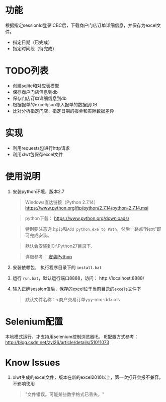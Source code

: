 # 功能
根据指定sessionId登录ICBC后，下载商户门店订单详细信息，并保存为excel文件。
- 指定日期（已完成）
- 指定时间段（待完成）

# TODO列表
- 创建sqlite和对应表模型
- 保存商户门店信息到db
- 保存门店订单详细信息到db
- 根据报单的excel/json导入报单的数据到DB
- 比对分析指定门店，指定日期的报单和实际数据差异

# 实现

- 利用requests包进行http请求
- 利用xlwt包保存excel文件


# 使用说明
1. 安装python环境，版本2.7
    
    > Windows直达链接（Python 2.7.14）
    https://www.python.org/ftp/python/2.7.14/python-2.7.14.msi
    
    > python下载： https://www.python.org/downloads/
    
    > 特别要注意选上`pip`和`Add python.exe to Path`，然后一路点“Next”即可完成安装。
    
    > 默认会安装到C:\Python27目录下.
    
    > 详细参考： [安装Python
](https://www.liaoxuefeng.com/wiki/001374738125095c955c1e6d8bb493182103fac9270762a000/001374738150500472fd5785c194ebea336061163a8a974000)

2. 安装依赖包， 执行程序目录下的 `install.bat`
3. 运行 `run.bat`，默认运行端口8888，访问： http://localhost:8888/
4. 输入正确session值后，保存的excel位于当前目录的`excels`文件下

    > 默认文件名称：<商户交易订单yyy-mm-dd>.xls


# Selenium配置

本地模式运行，才支持用selenium控制浏览器IE。
IE配置方式参考： http://blog.csdn.net/zyl26/article/details/51011073


# Know Issues
1. xlwt生成的excel文件，版本在新的excel2010以上，第一次打开会报不兼容，不影响使用

    > "文件错误。可能某些数字格式已丢失。"


